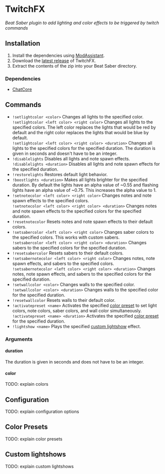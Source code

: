 # TwitchFX

*Beat Saber plugin to add lighting and color effects to be triggered by twitch commands*

## Installation

1. Install the dependencies using [ModAssistant].
2. Download the [latest release] of TwitchFX.
3. Extract the contents of the zip into your Beat Saber directory.

[ModAssistant]: https://github.com/Assistant/ModAssistant
[latest release]: https://github.com/rakso20000/TwitchFX/releases/latest

### Dependencies

* [ChatCore]

[ChatCore]: https://github.com/brian91292/ChatCore

## Commands

* `!setlightcolor <color>` Changes all lights to the specified color.  
  `!setlightcolor <left color> <right color>`  Changes all lights to the specified colors. The left color replaces the lights that would be red by default and the right color replaces the lights that would be blue by default.  
  `!setlightcolor <left color> <right color> <duration>` Changes all lights to the specified colors for the specified duration. The duration is given in seconds and doesn't have to be an integer.
* `!disablelights` Disables all lights and note spawn effects.  
  `!disablelights <duration>` Disables all lights and note spawn effects for the specified duration.
* `!restorelights` Restores default light behavior.
* `!boostlights <duration>` Makes all lights brighter for the specified duration. By default the lights have an alpha value of ~0.55 and flashing lights have an alpha value of ~0.75. This increases the alpha value to 1.
* `!setnotecolor <left color> <right color>` Changes notes and note spawn effects to the specified colors.  
  `!setnotecolor <left color> <right color> <duration>` Changes notes and note spawn effects to the specified colors for the specified duration.
* `!resetnotecolor` Resets notes and note spawn effects to their default colors.
* `!setsabercolor <left color> <right color>` Changes saber colors to the specified colors. This works with custom sabers.  
  `!setsabercolor <left color> <right color> <duration>` Changes sabers to the specified colors for the specified duration.
* `!resetsabercolor` Resets sabers to their default colors.
* `!setsabernotecolor <left color> <right color>` Changes notes, note spawn effects, and sabers to the specified colors.  
  `!setsabernotecolor <left color> <right color> <duration>` Changes notes, note spawn effects, and sabers to the specified colors for the specified duration.
* `!setwallcolor <color>` Changes walls to the specified color.  
  `!setwallcolor <color> <duration>` Changes walls to the specified color for the specified duration.
* `!resetwallcolor` Resets walls to their default color.
* `!activatepreset <name>` Activates the specified [color preset] to set light colors, note colors, saber colors, and wall color simultaneously.  
  `!activatepreset <name> <duration>` Activates the specified [color preset] for the specified duration.
* `!lightshow <name>` Plays the specified [custom lightshow] effect.

[color preset]: https://github.com/rakso20000/TwitchFX#color-presets
[custom lightshow]: https://github.com/rakso20000/TwitchFX#custom-lightshows

### Arguments

#### duration

The duration is given in seconds and does not have to be an integer.

#### color

TODO: explain colors

## Configuration

TODO: explain configuration options

## Color Presets

TODO: explain color presets

## Custom lightshows

TODO: explain custom lightshows
